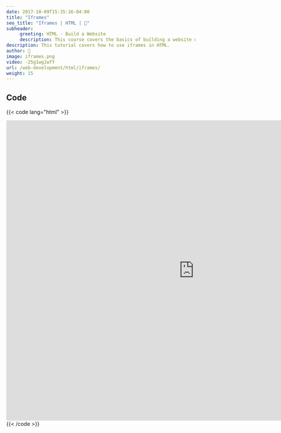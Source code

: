```yaml
---
date: 2017-10-09T15:35:16-04:00
title: "Iframes"
seo_title: "Iframes | HTML | 🦒"
subheader:
     greeting: HTML - Build a Website
     description: This course covers the basics of building a website using HTML. Work your way through the videos/articles and I'll teach you everything you need to know to create a basic website!
description: This tutorial covers how to use iframes in HTML.
author: 🦒
image: iframes.png
video: -25g1wgJwfY
url: /web-development/html/iframes/
weight: 15
---
```


## Code

{{< code lang="html" >}}
<iframe src="http://www.mikedane.com/"
         frameborder="0"
         width="1000"
         height="800">
     sorry iframe not supported
</iframe>
{{< /code >}}
